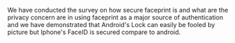 We have conducted the survey on how secure faceprint is and what are the privacy concern are in using faceprint as a major source of authentication and we have demonstrated that Android's Lock can easily be fooled by picture but Iphone's FaceID is secured compare to android.
